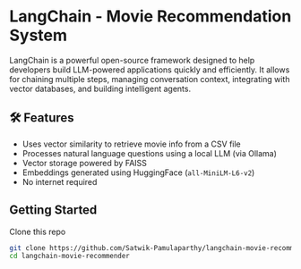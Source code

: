 # LangChain - Movie Recommendation System

LangChain is a powerful open-source framework designed to help developers build LLM-powered applications quickly and efficiently. It allows for chaining multiple steps, managing conversation context, integrating with vector databases, and building intelligent agents.

## 🛠 Features
-  Uses vector similarity to retrieve movie info from a CSV file
-  Processes natural language questions using a local LLM (via Ollama)
-  Vector storage powered by FAISS
-  Embeddings generated using HuggingFace (`all-MiniLM-L6-v2`)
-  No internet required

##  Getting Started
Clone this repo
```bash
git clone https://github.com/Satwik-Pamulaparthy/langchain-movie-recommender.git
cd langchain-movie-recommender
